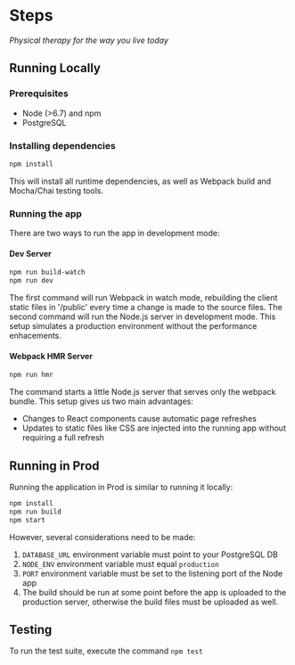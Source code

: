# Steps 

_Physical therapy for the way you live today_

## Running Locally

### Prerequisites
- Node (>6.7) and npm
- PostgreSQL

### Installing dependencies

```sh
npm install
```

This will install all runtime dependencies, as well as Webpack build and Mocha/Chai testing tools.

### Running the app

There are two ways to run the app in development mode:

#### Dev Server

```sh
npm run build-watch
npm run dev
```

The first command will run Webpack in watch mode, rebuilding the client static files in '/public' every time a change is made to the source files. The second command will run the Node.js server in development mode. This setup simulates a production environment without the performance enhacements.

#### Webpack HMR Server

```sh
npm run hmr
```

The command starts a little Node.js server that serves only the webpack bundle. This setup gives us two main advantages:

- Changes to React components cause automatic page refreshes
- Updates to static files like CSS are injected into the running app without requiring a full refresh

## Running in Prod

Running the application in Prod is similar to running it locally:

```sh
npm install
npm run build
npm start
```

However, several considerations need to be made:

1. `DATABASE_URL` environment variable must point to your PostgreSQL DB
1. `NODE_ENV` environment variable must equal `production`
1. `PORT` environment variable must be set to the listening port of the Node app
1. The build should be run at some point before the app is uploaded to the production server, otherwise the build files must be uploaded as well.

## Testing

To run the test suite, execute the command `npm test`